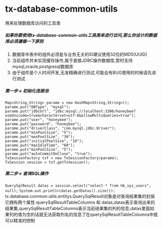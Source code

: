# tx-database-common-utils
用来处理数据库访问的工具类

##### 如果你要使用tx-database-common-utils工具类来进行访问,那么你设计的数据库必须遵循一下原则<br/>
1. 数据库中表中的组件必须是与业务无关的ID建议使用32位的MD5(UUID)
2. 当前组件并未实现缓存操作,属于直接JDBC操作数据库,暂时支持mysql,oracle,postgresql数据库
3. 由于组件是个人时间开发,无发精确进行测试,可能会有BUG使用的时候请先进行测试

##### 第一步-> 初始化连接池
`Map<String,String> parame = new HashMap<String,String>();`</br>
`parame.put("DBType", "mysql");`</br>
`parame.put("jdbcUrl", "jdbc:mysql://localhost:3306/honeybee?useUnicode=true&characterset=utf-8&allowMultiQueries=true");`</br>
`parame.put("user", "honeybee");`</br>
`parame.put("password", "honeybee");`</br>
`parame.put("driverClass", "com.mysql.jdbc.Driver");`</br>
`parame.put("minPoolSize", "5");`</br>
`parame.put("maxPoolSize", "30");`</br>
`parame.put("initialPoolSize", "10");`</br>
`parame.put("maxIdleTime", "60");`</br>
`parame.put("minPoolSize", "5");`</br>
`parame.put("autoCommitOnClose", "true");`</br>
`TxSessionFactory tsf = new TxSessionFactory(parame);`</br>
`TxSession session = tsf.getTxSession();`</br>
##### 第二步-> 查询SQL操作
`QuerySqlResult datas = session.select("select * from hb_sys_users", null);`
`System.out.println(datas.getDatas().size());` 
tx.database.common.utils.entitys.QuerySqlResult对象是对查询结果集的封装它拥有两个属性 querySqlResultTableColumns 和 datas,datas表示查询出来的结果集,querySqlResultTableColumns表示当前结果集的列的信息,datas里面如果列的值为空的话就无法获取列名的信息了在querySqlResultTableColumns中就可以精准的控制
